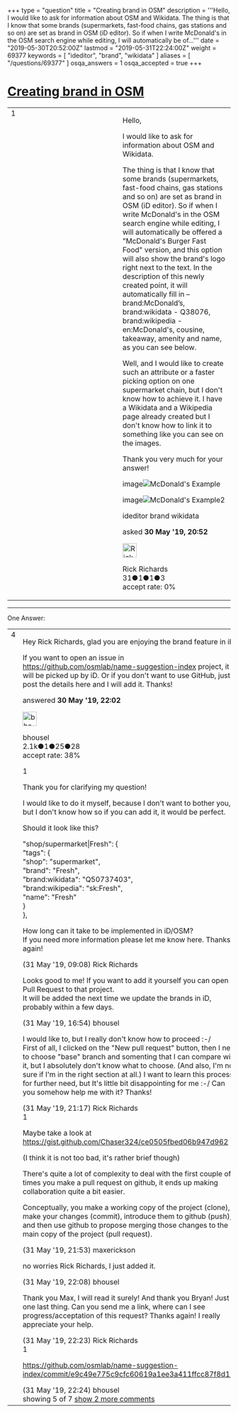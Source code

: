 +++
type = "question"
title = "Creating brand in OSM"
description = '''Hello, I would like to ask for information about OSM and Wikidata.  The thing is that I know that some brands (supermarkets, fast-food chains, gas stations and so on) are set as brand in OSM (iD editor). So if when I write McDonald&#x27;s in the OSM search engine while editing, I will automatically be of...'''
date = "2019-05-30T20:52:00Z"
lastmod = "2019-05-31T22:24:00Z"
weight = 69377
keywords = [ "ideditor", "brand", "wikidata" ]
aliases = [ "/questions/69377" ]
osqa_answers = 1
osqa_accepted = true
+++

<div class="headNormal">

# [Creating brand in OSM](/questions/69377/creating-brand-in-osm)

</div>

<div id="main-body">

<div id="askform">

<table id="question-table" style="width:100%;">
<colgroup>
<col style="width: 50%" />
<col style="width: 50%" />
</colgroup>
<tbody>
<tr>
<td style="width: 30px; vertical-align: top"><div class="vote-buttons">
<span id="post-69377-upvote" class="ajax-command post-vote up" rel="nofollow" title="I like this post (click again to cancel)"> </span>
<div id="post-69377-score" class="post-score" title="current number of votes">
1
</div>
<span id="post-69377-downvote" class="ajax-command post-vote down" rel="nofollow" title="I dont like this post (click again to cancel)"> </span> <span id="favorite-mark" class="ajax-command favorite-mark" rel="nofollow" title="mark/unmark this question as favorite (click again to cancel)"> </span>
<div id="favorite-count" class="favorite-count">
&#10;</div>
</div></td>
<td><div id="item-right">
<div class="question-body">
<p>Hello,</p>
<p>I would like to ask for information about OSM and Wikidata.</p>
<p>The thing is that I know that some brands (supermarkets, fast-food chains, gas stations and so on) are set as brand in OSM (iD editor). So if when I write McDonald's in the OSM search engine while editing, I will automatically be offered a "McDonald's Burger Fast Food" version, and this option will also show the brand's logo right next to the text. In the description of this newly created point, it will automatically fill in – brand:McDonald’s, brand:wikidata - Q38076, brand:wikipedia - en:McDonald's, cousine, takeaway, amenity and name, as you can see below.</p>
<p>Well, and I would like to create such an attribute or a faster picking option on one supermarket chain, but I don't know how to achieve it. I have a Wikidata and a Wikipedia page already created but I don't know how to link it to something like you can see on the images.</p>
<p>Thank you very much for your answer!</p>
<p>image<img src="https://i.ibb.co/ZTtsjJz/Mc-Donald-s-OSM.png" title="McDonald&#39;s Example" /></p>
<p>image<img src="https://i.ibb.co/3cd3Xjn/Mc-Donald-s-OSM-2.png" title="McDonald&#39;s Example2" /></p>
</div>
<div id="question-tags" class="tags-container tags">
<span class="post-tag tag-link-ideditor" rel="tag" title="see questions tagged &#39;ideditor&#39;">ideditor</span> <span class="post-tag tag-link-brand" rel="tag" title="see questions tagged &#39;brand&#39;">brand</span> <span class="post-tag tag-link-wikidata" rel="tag" title="see questions tagged &#39;wikidata&#39;">wikidata</span>
</div>
<div id="question-controls" class="post-controls">
&#10;</div>
<div class="post-update-info-container">
<div class="post-update-info post-update-info-user">
<p>asked <strong>30 May '19, 20:52</strong></p>
<img src="https://secure.gravatar.com/avatar/f9d95173348c42ff98fc54b78fa59b48?s=32&amp;d=identicon&amp;r=g" class="gravatar" width="32" height="32" alt="Rick%20Richards&#39;s gravatar image" />
<p><span>Rick Richards</span><br />
<span class="score" title="31 reputation points">31</span><span title="1 badges"><span class="badge1">●</span><span class="badgecount">1</span></span><span title="1 badges"><span class="silver">●</span><span class="badgecount">1</span></span><span title="3 badges"><span class="bronze">●</span><span class="badgecount">3</span></span><br />
<span class="accept_rate" title="Rate of the user&#39;s accepted answers">accept rate:</span> <span title="Rick Richards has no accepted answers">0%</span></p>
</img>
</div>
</div>
<div id="comments-container-69377" class="comments-container">
&#10;</div>
<div id="comment-tools-69377" class="comment-tools">
&#10;</div>
<div class="clear">
&#10;</div>
<div id="comment-69377-form-container" class="comment-form-container">
&#10;</div>
<div class="clear">
&#10;</div>
</div></td>
</tr>
</tbody>
</table>

------------------------------------------------------------------------

<div class="tabBar">

<span id="sort-top"></span>

<div class="headQuestions">

One Answer:

</div>

</div>

<span id="69378"></span>

<div id="answer-container-69378" class="answer accepted-answer">

<table style="width:100%;">
<colgroup>
<col style="width: 50%" />
<col style="width: 50%" />
</colgroup>
<tbody>
<tr>
<td style="width: 30px; vertical-align: top"><div class="vote-buttons">
<span id="post-69378-upvote" class="ajax-command post-vote up" rel="nofollow" title="I like this post (click again to cancel)"> </span>
<div id="post-69378-score" class="post-score" title="current number of votes">
4
</div>
<span id="post-69378-downvote" class="ajax-command post-vote down" rel="nofollow" title="I dont like this post (click again to cancel)"> </span> <span class="accept-answer on" rel="nofollow" title="Rick Richards has selected this answer as the correct answer"> </span>
</div></td>
<td><div class="item-right">
<div class="answer-body">
<p>Hey Rick Richards, glad you are enjoying the brand feature in iD!</p>
<p>If you want to open an issue in <a href="https://github.com/osmlab/name-suggestion-index">https://github.com/osmlab/name-suggestion-index</a> project, it will be picked up by iD. Or if you don't want to use GitHub, just post the details here and I will add it. Thanks!</p>
</div>
<div class="answer-controls post-controls">
&#10;</div>
<div class="post-update-info-container">
<div class="post-update-info post-update-info-user">
<p>answered <strong>30 May '19, 22:02</strong></p>
<img src="https://secure.gravatar.com/avatar/5372740989fdca18458f194a285fcb3e?s=32&amp;d=identicon&amp;r=g" class="gravatar" width="32" height="32" alt="bhousel&#39;s gravatar image" />
<p><span>bhousel</span><br />
<span class="score" title="2089 reputation points"><span>2.1k</span></span><span title="1 badges"><span class="badge1">●</span><span class="badgecount">1</span></span><span title="25 badges"><span class="silver">●</span><span class="badgecount">25</span></span><span title="28 badges"><span class="bronze">●</span><span class="badgecount">28</span></span><br />
<span class="accept_rate" title="Rate of the user&#39;s accepted answers">accept rate:</span> <span title="bhousel has 13 accepted answers">38%</span></p>
</img>
</div>
</div>
<div id="comments-container-69378" class="comments-container">
<span id="69384"></span>
<div id="comment-69384" class="comment">
<div id="post-69384-score" class="comment-score">
1
</div>
<div class="comment-text">
<p>Thank you for clarifying my question!</p>
<p>I would like to do it myself, because I don't want to bother you, but I don't know how so if you can add it, it would be perfect.</p>
<p>Should it look like this?</p>
<p>"shop/supermarket|Fresh": {<br />
"tags": {<br />
"shop": "supermarket",<br />
"brand": "Fresh",<br />
"brand:wikidata": "Q50737403",<br />
"brand:wikipedia": "sk:Fresh",<br />
"name": "Fresh"<br />
}<br />
},</p>
<p>How long can it take to be implemented in iD/OSM?<br />
If you need more information please let me know here. Thanks again!</p>
</div>
<div id="comment-69384-info" class="comment-info">
<span class="comment-age">(31 May '19, 09:08)</span> <span class="comment-user userinfo">Rick Richards</span>
</div>
</div>
<span id="69394"></span>
<div id="comment-69394" class="comment">
<div id="post-69394-score" class="comment-score">
&#10;</div>
<div class="comment-text">
<p>Looks good to me! If you want to add it yourself you can open a Pull Request to that project.<br />
It will be added the next time we update the brands in iD, probably within a few days.</p>
</div>
<div id="comment-69394-info" class="comment-info">
<span class="comment-age">(31 May '19, 16:54)</span> <span class="comment-user userinfo">bhousel</span>
</div>
</div>
<span id="69397"></span>
<div id="comment-69397" class="comment">
<div id="post-69397-score" class="comment-score">
&#10;</div>
<div class="comment-text">
<p>I would like to, but I really don't know how to proceed :-/<br />
First of all, I clicked on the "New pull request" button, then I need to choose "base" branch and somenting that I can compare with it, but I absolutely don't know what to choose. (And also, I'm not sure if I'm in the right section at all.) I want to learn this process for further need, but It's little bit disappointing for me :-/ Can you somehow help me with it? Thanks!</p>
</div>
<div id="comment-69397-info" class="comment-info">
<span class="comment-age">(31 May '19, 21:17)</span> <span class="comment-user userinfo">Rick Richards</span>
</div>
</div>
<span id="69400"></span>
<div id="comment-69400" class="comment">
<div id="post-69400-score" class="comment-score">
1
</div>
<div class="comment-text">
<p>Maybe take a look at <a href="https://gist.github.com/Chaser324/ce0505fbed06b947d962">https://gist.github.com/Chaser324/ce0505fbed06b947d962</a></p>
<p>(I think it is not too bad, it's rather brief though)</p>
<p>There's quite a lot of complexity to deal with the first couple of times you make a pull request on github, it ends up making collaboration quite a bit easier.</p>
<p>Conceptually, you make a working copy of the project (clone), make your changes (commit), introduce them to github (push), and then use github to propose merging those changes to the main copy of the project (pull request).</p>
</div>
<div id="comment-69400-info" class="comment-info">
<span class="comment-age">(31 May '19, 21:53)</span> <span class="comment-user userinfo">maxerickson</span>
</div>
</div>
<span id="69401"></span>
<div id="comment-69401" class="comment not_top_scorer">
<div id="post-69401-score" class="comment-score">
&#10;</div>
<div class="comment-text">
<p>no worries Rick Richards, I just added it.</p>
</div>
<div id="comment-69401-info" class="comment-info">
<span class="comment-age">(31 May '19, 22:08)</span> <span class="comment-user userinfo">bhousel</span>
</div>
</div>
<span id="69402"></span>
<div id="comment-69402" class="comment not_top_scorer">
<div id="post-69402-score" class="comment-score">
&#10;</div>
<div class="comment-text">
<p>Thank you Max, I will read it surely! And thank you Bryan! Just one last thing. Can you send me a link, where can I see progress/acceptation of this request? Thanks again! I really appreciate your help.</p>
</div>
<div id="comment-69402-info" class="comment-info">
<span class="comment-age">(31 May '19, 22:23)</span> <span class="comment-user userinfo">Rick Richards</span>
</div>
</div>
<span id="69403"></span>
<div id="comment-69403" class="comment">
<div id="post-69403-score" class="comment-score">
1
</div>
<div class="comment-text">
<p><a href="https://github.com/osmlab/name-suggestion-index/commit/e9c49e775c9cfc60619a1ee3a411ffcc87f8d177">https://github.com/osmlab/name-suggestion-index/commit/e9c49e775c9cfc60619a1ee3a411ffcc87f8d177</a></p>
</div>
<div id="comment-69403-info" class="comment-info">
<span class="comment-age">(31 May '19, 22:24)</span> <span class="comment-user userinfo">bhousel</span>
</div>
</div>
</div>
<div id="comment-tools-69378" class="comment-tools">
<span class="comments-showing"> showing 5 of 7 </span> <a href="#" class="show-all-comments-link">show 2 more comments</a>
</div>
<div class="clear">
&#10;</div>
<div id="comment-69378-form-container" class="comment-form-container">
&#10;</div>
<div class="clear">
&#10;</div>
</div></td>
</tr>
</tbody>
</table>

</div>

<div class="paginator-container-left">

</div>

</div>

</div>

